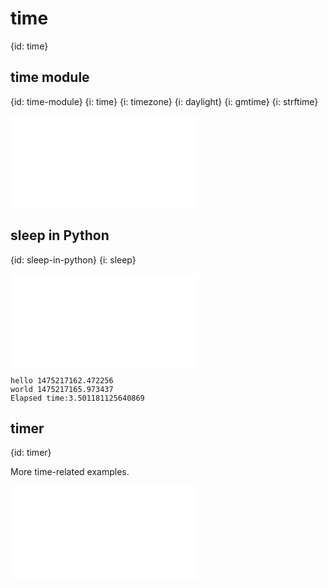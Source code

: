 # time
{id: time}

## time module
{id: time-module}
{i: time}
{i: timezone}
{i: daylight}
{i: gmtime}
{i: strftime}

![](examples/time/mytime.py)

## sleep in Python
{id: sleep-in-python}
{i: sleep}

![](examples/time/sleep.py)

```
hello 1475217162.472256
world 1475217165.973437
Elapsed time:3.501181125640869
```

## timer
{id: timer}

More time-related examples.

![](examples/time/timer.py)

